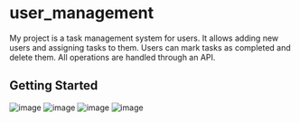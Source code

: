 # user_management

My project is a task management system for users. It allows adding new users and assigning tasks to them. Users can mark tasks as completed and delete them. All operations are handled through an API.

## Getting Started

![image](https://github.com/user-attachments/assets/78774316-cf16-414e-bacc-6879140ee45f)
![image](https://github.com/user-attachments/assets/ec19533c-7ea7-4dff-adf8-bef79f9a2db0)
![image](https://github.com/user-attachments/assets/a5ee81d2-1dfe-422b-94c4-f9190673c52e)
![image](https://github.com/user-attachments/assets/ef966a69-18ab-4589-a675-594acd7672d0)





